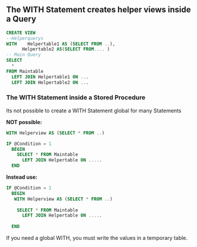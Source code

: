 
## The WITH Statement creates helper views inside a Query

````SQL
CREATE VIEW 
--Helperquerys
WITH 	Helpertable1 AS (SELECT FROM ..),
      Helpertable2 AS(SELECT FROM.... )
-- Main Query
SELECT 
  * 
FROM Maintable 
  LEFT JOIN Helpertable1 ON ...
  LEFT JOIN Helpertable2 ON ...
````
 
### The WITH Statement inside a Stored Procedure

Its not possible to create a WITH Statement global for many Statements

**NOT possible:**
````SQL
WITH Helperview AS (SELECT * FROM ..)

IF @Condition = 1 
  BEGIN 
    SELECT * FROM Maintable
      LEFT JOIN Helpertable ON .....
  END
```` 
 
**Instead use:**
````SQL
IF @Condition = 1 
  BEGIN 
   WITH Helperview AS (SELECT * FROM ..)
   
    SELECT * FROM Maintable
      LEFT JOIN Helpertable ON .....
    
  END
 ````
 
 If you need a global WITH, you must write the values in a temporary table.
